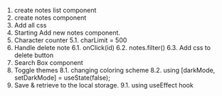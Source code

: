 1. create notes list component
2. create notes component
3. Add all css
4. Starting Add new notes component.
5. Character counter
   5.1. charLimit = 500
6. Handle delete note
   6.1. onClick(id)
   6.2. notes.filter()
   6.3. Add css to delete button
7. Search Box component
8. Toggle themes
   8.1. changing coloring scheme
   8.2. using [darkMode, setDarkMode] = useState(false);
9. Save & retrieve to the local storage.
   9.1. using useEffect hook
